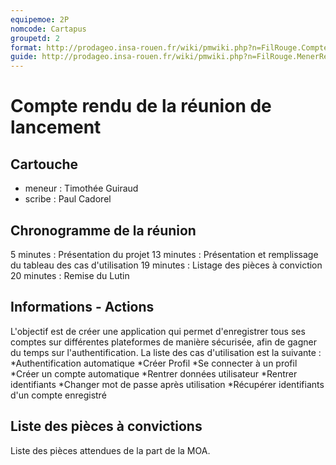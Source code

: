```yaml
---
equipemoe: 2P
nomcode: Cartapus
groupetd: 2
format: http://prodageo.insa-rouen.fr/wiki/pmwiki.php?n=FilRouge.CompteRenduLancement
guide: http://prodageo.insa-rouen.fr/wiki/pmwiki.php?n=FilRouge.MenerReunionLancement
---
```


# Compte rendu de la réunion de lancement

## Cartouche
 - meneur : Timothée Guiraud
 - scribe : Paul Cadorel

## Chronogramme de la réunion
5 minutes : Présentation du projet
13 minutes : Présentation et remplissage du tableau des cas d'utilisation
19 minutes : Listage des pièces à conviction
20 minutes : Remise du Lutin
## Informations - Actions
L'objectif est de créer une application qui permet d'enregistrer tous ses comptes sur différentes plateformes de manière sécurisée, afin de gagner du temps sur l'authentification. La liste des cas d'utilisation est la suivante : 
*Authentification automatique
*Créer Profil
*Se connecter à un profil
*Créer un compte automatique
*Rentrer données utilisateur
*Rentrer identifiants
*Changer mot de passe après utilisation
*Récupérer identifiants d'un compte enregistré

## Liste des pièces à convictions
Liste des pièces attendues de la part de la MOA.
